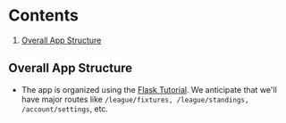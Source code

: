 # Contents

1. [Overall App Structure](#overall-app-structure)

## Overall App Structure

* The app is organized using the [Flask Tutorial](http://flask.pocoo.org/docs/1.0/tutorial/). We anticipate that we'll have major routes like `/league/fixtures, /league/standings, /account/settings`, etc.
